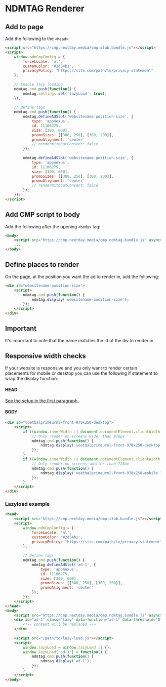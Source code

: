# NDMTAG Renderer

## Add to page
Add the following to the `<head>`:
```html
<script src="https://cmp.nextday.media/cmp.stub.bundle.js"></script>
<script>
	window.ndmCmpConfig = {
		forceLocale: 'nl',
		customColor: '#2d54b1',
		privacyPolicy: "https://site.com/path/to/privacy-statement"
	};
	
	// Enable lazy loading
	ndmtag.cmd.push(function() {
		ndmtag.settings.set('lazyLoad', true);
	});
	
	// Define tags
	ndmtag.cmd.push(function() {
		ndmtag.defineAdSlot('websitename-position-size', {
			type: 'appnexus',
			id: 11106275,
			size: [300, 600],
			promoSizes: [[300, 250], [300, 200]],
			promoAlignment: 'center'
			// renderWithoutConsent: false
		});
		
		ndmtag.defineAdSlot('websitename-position-size', {
			type: 'appnexus',
			id: 11106275,
			size: [300, 600],
			promoSizes: [[300, 250], [300, 200]],
			promoAlignment: 'center'
			// renderWithoutConsent: false
		});
	});
</script>
```

## Add CMP script to body
Add the following after the opening `<body>` tag:
```html
<body>
	<script src="https://cmp.nextday.media/cmp.ndmtag.bundle.js" async></script> 
	...
</body>
```

## Define places to render
On the page, at the position you want the ad to render in, add the following:
```html
<div id="websitename-position-size">
	<script>
		ndmtag.cmd.push(function() {
			ndmtag.display('websitename-position-size');
		});
	</script>
</div>
```

## Important
It's important to note that the name matches the id of the div to render in.

## Responsive width checks
If your website is responsive and you only want to render certain placements for mobile or desktop you can use the following if statement to wrap the display function:
#### HEAD
[See the setup in the first paragraph.](#add-to-page)

#### BODY
```html
<div id="voetbalprimeurnl-front-970x250-desktop">
	<script>
		if ((window.innerWidth || document.documentElement.clientWidth || document.body.clientWidth) >= 970) {
			// Only render on screens wider than 970px
			ndmtag.cmd.push(function() {
				ndmtag.display('voetbalprimeurnl-front-970x250-desktop');
			});
		}
		if ((window.innerWidth || document.documentElement.clientWidth || document.body.clientWidth) < 728) {
			// Only render on screens smaller than 728px
			ndmtag.cmd.push(function() {
				ndmtag.display('voetbalprimeurnl-front-970x250-mobile');
			});
		}
	</script>
</div>
```
### Lazyload example
```html
<head>
	<script src="https://cmp.nextday.media/cmp.stub.bundle.js"></script>
	<script>
		window.ndmCmpConfig = {
			forceLocale: 'nl',
			customColor: '#2d54b1',
			privacyPolicy: "https://site.com/path/to/privacy-statement"
		};
		
		// Define tags
		ndmtag.cmd.push(function() {
			ndmtag.defineAdSlot('ad-1', {
				type: 'appnexus',
				id: 11106275,
				size: [300, 600],
				promoSizes: [[300, 250], [300, 200]],
				promoAlignment: 'center'
			});			
		});
	</script>
</head>
<body>
    <script src="https://cmp.nextday.media/cmp.ndmtag.bundle.js" async></script>
    <div id="ad-1" class="lazy" data-function="ad-1" data-threshold="0">
        <!-- content will be replaced -->
    </div>
    
    <script src="/path/to/lazy-load.js"></script>
    <script>
        window.lazyLoad = window.lazyLoad || {};
        window.lazyLoad['ad-1'] = function() {
            ndmtag.cmd.push(function() {
				ndmtag.display('ad-1');
			});
        }
    </script>
</body>
```
